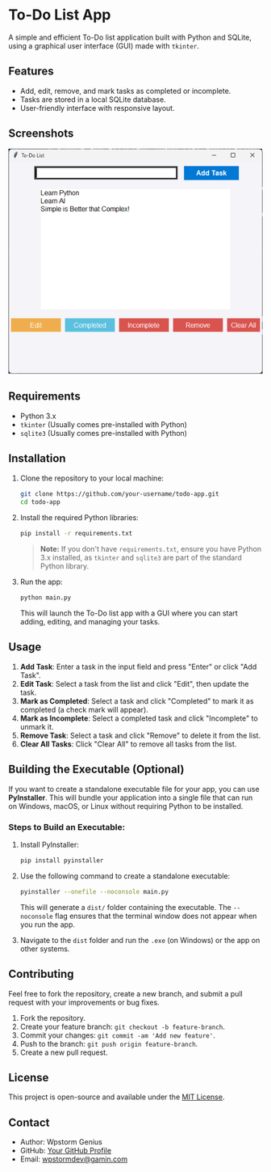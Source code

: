 # To-Do List App

A simple and efficient To-Do list application built with Python and SQLite, using a graphical user interface (GUI) made with `tkinter`.

## Features
- Add, edit, remove, and mark tasks as completed or incomplete.
- Tasks are stored in a local SQLite database.
- User-friendly interface with responsive layout.

## Screenshots
![App Screenshot](./assets/screenshot.png)

## Requirements

- Python 3.x
- `tkinter` (Usually comes pre-installed with Python)
- `sqlite3` (Usually comes pre-installed with Python)

## Installation

1. Clone the repository to your local machine:

    ```bash
    git clone https://github.com/your-username/todo-app.git
    cd todo-app
    ```

2. Install the required Python libraries:

    ```bash
    pip install -r requirements.txt
    ```

    > **Note:** If you don't have `requirements.txt`, ensure you have Python 3.x installed, as `tkinter` and `sqlite3` are part of the standard Python library.

3. Run the app:

    ```bash
    python main.py
    ```

   This will launch the To-Do list app with a GUI where you can start adding, editing, and managing your tasks.

## Usage

1. **Add Task**: Enter a task in the input field and press "Enter" or click "Add Task".
2. **Edit Task**: Select a task from the list and click "Edit", then update the task.
3. **Mark as Completed**: Select a task and click "Completed" to mark it as completed (a check mark will appear).
4. **Mark as Incomplete**: Select a completed task and click "Incomplete" to unmark it.
5. **Remove Task**: Select a task and click "Remove" to delete it from the list.
6. **Clear All Tasks**: Click "Clear All" to remove all tasks from the list.

## Building the Executable (Optional)

If you want to create a standalone executable file for your app, you can use **PyInstaller**. This will bundle your application into a single file that can run on Windows, macOS, or Linux without requiring Python to be installed.

### Steps to Build an Executable:

1. Install PyInstaller:

    ```bash
    pip install pyinstaller
    ```

2. Use the following command to create a standalone executable:

    ```bash
    pyinstaller --onefile --noconsole main.py
    ```

    This will generate a `dist/` folder containing the executable. The `--noconsole` flag ensures that the terminal window does not appear when you run the app.

3. Navigate to the `dist` folder and run the `.exe` (on Windows) or the app on other systems.

## Contributing

Feel free to fork the repository, create a new branch, and submit a pull request with your improvements or bug fixes.

1. Fork the repository.
2. Create your feature branch: `git checkout -b feature-branch`.
3. Commit your changes: `git commit -am 'Add new feature'`.
4. Push to the branch: `git push origin feature-branch`.
5. Create a new pull request.

## License

This project is open-source and available under the [MIT License](LICENSE).

## Contact

- Author: Wpstorm Genius
- GitHub: [Your GitHub Profile](https://github.com/esradev/)
- Email: wpstormdev@gamin.com
